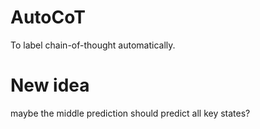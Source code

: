 # AutoCoT
To label chain-of-thought automatically.

# New idea
maybe the middle prediction should predict all key states?

